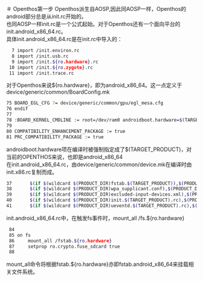 ＃ Openthos第一步
Openthos派生自AOSP,因此同AOSP一样，Openthos的android部分总是从init.rc开始的。  
也同AOSP一样init.rc是一个公式起始。对于Openthos还有一个面向平台的init.android_x86_64.rc。  
具体init.android_x86_64.rc是在init.rc中导入的：  
```bash
  7 import /init.environ.rc
  8 import /init.usb.rc
  9 import /init.${ro.hardware}.rc
 10 import /init.${ro.zygote}.rc
 11 import /init.trace.rc
```
对于Openthos来说${ro.hardware}，即为android_x86_64。这一点定义于device/generic/common/BoardConfig.mk
```bash
75 BOARD_EGL_CFG ?= device/generic/common/gpu/egl_mesa.cfg
76 endif
77 
78 :BOARD_KERNEL_CMDLINE := root=/dev/ram0 androidboot.hardware=$(TARGET_PRODUCT)
79 
80 COMPATIBILITY_ENHANCEMENT_PACKAGE := true
81 PRC_COMPATIBILITY_PACKAGE := true
```  
androidboot.hardware项在编译时被强制指定成了$(TARGET_PRODUCT)，对当前的OPENTHOS来说，也即是android_x86_64  
在init.android_x86_64.rc，由device/generic/common/device.mk在编译时由init.x86.rc复制而成。
```bash
37　     $(if $(wildcard $(PRODUCT_DIR)fstab.$(TARGET_PRODUCT)),$(PRODUCT_DIR)fstab.$(TARGET_PRODUCT),$(LOCAL_PATH)/fstab.x86):root/fstab.$(TARGET_PRODUCT) \
38　     $(if $(wildcard $(PRODUCT_DIR)wpa_supplicant.conf),$(PRODUCT_DIR),$(LOCAL_PATH)/)wpa_supplicant.conf:system/etc/wifi/wpa_supplicant.conf \
39    　 $(if $(wildcard $(PRODUCT_DIR)excluded-input-devices.xml),$(PRODUCT_DIR),$(LOCAL_PATH)/)excluded-input-devices.xml:system/etc/excluded-input-devices.xml \
40　     $(if $(wildcard $(PRODUCT_DIR)init.$(TARGET_PRODUCT).rc),$(PRODUCT_DIR)init.$(TARGET_PRODUCT).rc,$(LOCAL_PATH)/init.x86.rc):root/init.$(TARGET_PRODUCT).rc \
41　     $(if $(wildcard $(PRODUCT_DIR)ueventd.$(TARGET_PRODUCT).rc),$(PRODUCT_DIR)ueventd.$(TARGET_PRODUCT).rc,$(LOCAL_PATH)/ueventd.x86.rc):root/ueventd.$(TARGET_PRODUCT).rc \

```  
init.android_x86_64.rc中，在触发fs事件时，mount_all /fs.${ro.hardware}
```bash
 84 
 85 on fs
 86     mount_all /fstab.${ro.hardware}
 87     setprop ro.crypto.fuse_sdcard true
 88 
```  
mount_all命令将根据fstab.${ro.hardware}亦即fstab.android_x86_64来挂载相关文件系统。  
